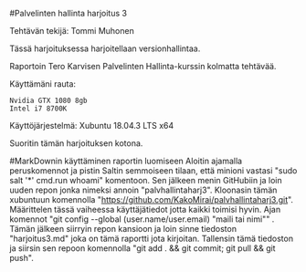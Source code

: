 #Palvelinten hallinta harjoitus 3

Tehtävän tekijä: Tommi Muhonen

Tässä harjoituksessa harjoitellaan versionhallintaa.

Raportoin Tero Karvisen Palvelinten Hallinta-kurssin kolmatta tehtävää.

Käyttämäni rauta:

    Nvidia GTX 1080 8gb
    Intel i7 8700K

Käyttöjärjestelmä: Xubuntu 18.04.3 LTS x64

Suoritin tämän harjoituksen kotona.

#MarkDownin käyttäminen raportin luomiseen
Aloitin ajamalla peruskomennot ja pistin Saltin semmoiseen tilaan, että minioni vastasi "sudo salt '*' cmd.run whoami" komentoon. Sen jälkeen menin GitHubiin ja loin uuden repon jonka nimeksi annoin "palvhallintaharj3". Kloonasin tämän xubuntuun komennolla "https://github.com/KakoMirai/palvhallintaharj3.git". Määrittelen tässä vaiheessa käyttäjätiedot jotta kaikki toimisi hyvin. Ajan komennot "git config --global (user.name/user.email) "maili tai nimi"" . Tämän jälkeen siirryin repon kansioon ja loin sinne tiedoston "harjoitus3.md" joka on tämä raportti jota kirjoitan. Tallensin tämä tiedoston ja siirsin sen repoon komennolla "git add . && git commit; git pull && git push". 
